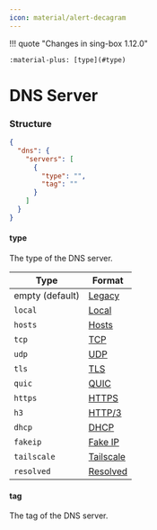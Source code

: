 ```yaml
---
icon: material/alert-decagram
---
```


!!! quote "Changes in sing-box 1.12.0"

    :material-plus: [type](#type)

# DNS Server

### Structure

```json
{
  "dns": {
    "servers": [
      {
        "type": "",
        "tag": ""
      }
    ]
  }
}
```

#### type

The type of the DNS server.

| Type            | Format                    |
|-----------------|---------------------------|
| empty (default) | [Legacy](./legacy/)       |
| `local`         | [Local](./local/)         |
| `hosts`         | [Hosts](./hosts/)         |
| `tcp`           | [TCP](./tcp/)             |
| `udp`           | [UDP](./udp/)             |
| `tls`           | [TLS](./tls/)             |
| `quic`          | [QUIC](./quic/)           |
| `https`         | [HTTPS](./https/)         |
| `h3`            | [HTTP/3](./http3/)        |
| `dhcp`          | [DHCP](./dhcp/)           |
| `fakeip`        | [Fake IP](./fakeip/)      |
| `tailscale`     | [Tailscale](./tailscale/) |
| `resolved`      | [Resolved](./resolved/)   |

#### tag

The tag of the DNS server.
